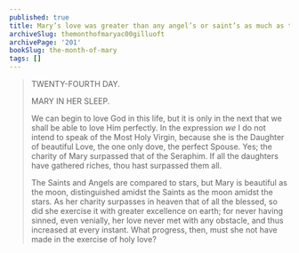 ```yaml
---
published: true
title: Mary’s love was greater than any angel’s or saint’s as much as the moon is bigger and brighter than any star
archiveSlug: themonthofmaryac00gilluoft
archivePage: '201'
bookSlug: the-month-of-mary
tags: []
---
```


> TWENTY-FOURTH DAY.
> 
> MARY IN HER SLEEP.
> 
> We can begin to love God in this life, but it is only in the next that we shall be able to love Him perfectly. In the expression _we_ I do not intend to speak of the Most Holy Virgin, because she is the Daughter of beautiful Love, the one only dove, the perfect Spouse. Yes; the charity of Mary surpassed that of the Seraphim. If all the daughters have gathered riches, thou hast surpassed them all.
> 
> The Saints and Angels are compared to stars, but Mary is beautiful as the moon, distinguished amidst the Saints as the moon amidst the stars. As her charity surpasses in heaven that of all the blessed, so did she exercise it with greater excellence on earth; for never having sinned, even venially, her love never met with any obstacle, and thus increased at every instant. What progress, then, must she not have made in the exercise of holy love?